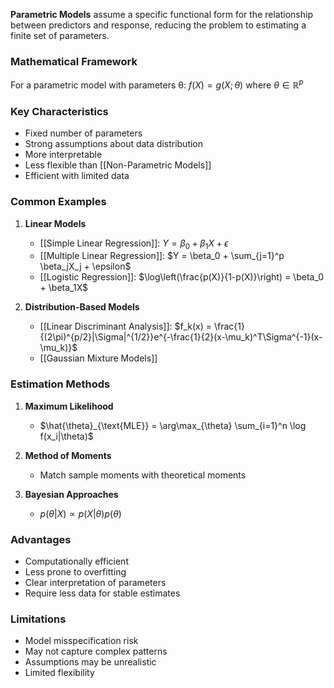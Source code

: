 **Parametric Models** assume a specific functional form for the relationship between predictors and response, reducing the problem to estimating a finite set of parameters.

### Mathematical Framework
For a parametric model with parameters θ:
$f(X) = g(X; \theta)$ where $\theta \in \mathbb{R}^p$

### Key Characteristics
- Fixed number of parameters
- Strong assumptions about data distribution
- More interpretable
- Less flexible than [[Non-Parametric Models]]
- Efficient with limited data

### Common Examples
1. **Linear Models**
   - [[Simple Linear Regression]]: $Y = \beta_0 + \beta_1X + \epsilon$
   - [[Multiple Linear Regression]]: $Y = \beta_0 + \sum_{j=1}^p \beta_jX_j + \epsilon$
   - [[Logistic Regression]]: $\log\left(\frac{p(X)}{1-p(X)}\right) = \beta_0 + \beta_1X$

2. **Distribution-Based Models**
   - [[Linear Discriminant Analysis]]: $f_k(x) = \frac{1}{(2\pi)^{p/2}|\Sigma|^{1/2}}e^{-\frac{1}{2}(x-\mu_k)^T\Sigma^{-1}(x-\mu_k)}$
   - [[Gaussian Mixture Models]]

### Estimation Methods
1. **Maximum Likelihood**
   - $\hat{\theta}_{\text{MLE}} = \arg\max_{\theta} \sum_{i=1}^n \log f(x_i|\theta)$

2. **Method of Moments**
   - Match sample moments with theoretical moments

3. **Bayesian Approaches**
   - $p(\theta|X) \propto p(X|\theta)p(\theta)$

### Advantages
- Computationally efficient
- Less prone to overfitting
- Clear interpretation of parameters
- Require less data for stable estimates

### Limitations
- Model misspecification risk
- May not capture complex patterns
- Assumptions may be unrealistic
- Limited flexibility

